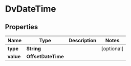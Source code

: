 

# DvDateTime


## Properties

| Name | Type | Description | Notes |
|------------ | ------------- | ------------- | -------------|
|**type** | **String** |  |  [optional] |
|**value** | **OffsetDateTime** |  |  |




